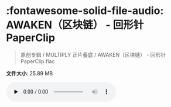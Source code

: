 # :fontawesome-solid-file-audio: AWAKEN（区块链） - 回形针PaperClip

> 原创专辑 / MULTIPLY 正片叠底 / AWAKEN（区块链） - 回形针PaperClip.flac

**文件大小**: 25.89 MB

<audio preload="none" controls><source src="https://file.hsyhx.top/原创专辑/MULTIPLY_正片叠底/AWAKEN（区块链） - 回形针PaperClip.flac" type="audio/mpeg">您的浏览器不支持此音频格式</audio>